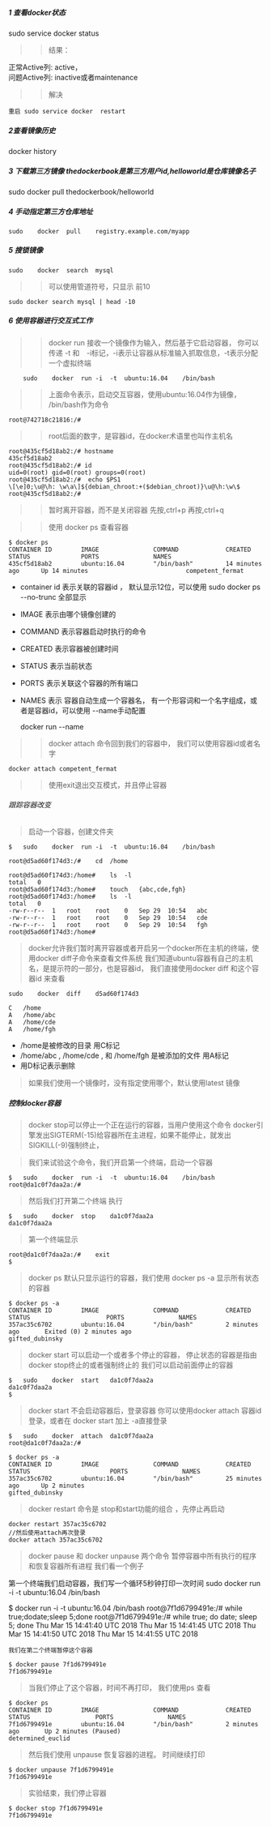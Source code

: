##### 1 查看docker状态
   
   sudo	service	docker	status	

>> 结果：

   正常Active列: active，  
   问题Active列: inactive或者maintenance 

>>解决 
    
    重启 sudo	service	docker	restart	

##### 2查看镜像历史

   docker	history 	
 

##### 3 下载第三方镜像 thedockerbook是第三方用户id,helloworld是仓库镜像名子
   sudo	docker	pull	thedockerbook/helloworld

##### 4 手动指定第三方仓库地址

    sudo	docker	pull	registry.example.com/myapp		

##### 5 搜锁镜像
    
    sudo	docker	search	mysql	

>> 可以使用管道符号，只显示 前10
    
    sudo docker search mysql | head -10

##### 6 使用容器进行交互式工作

>> docker run 接收一个镜像作为输入，然后基于它启动容器， 你可以传递 -t 和　-i标记，-i表示让容器从标准输入抓取信息，-t表示分配一个虚拟终端

    	sudo	docker	run	-i	-t	ubuntu:16.04	/bin/bash	

>> 上面命令表示，启动交互容器，使用ubuntu:16.04作为镜像， /bin/bash作为命令

    root@742718c21816:/#	

>> root后面的数字，是容器id，在docker术语里也叫作主机名

    root@435cf5d18ab2:/# hostname
    435cf5d18ab2
    root@435cf5d18ab2:/# id
    uid=0(root) gid=0(root) groups=0(root)
    root@435cf5d18ab2:/#  echo $PS1
    \[\e]0;\u@\h: \w\a\]${debian_chroot:+($debian_chroot)}\u@\h:\w\$
    root@435cf5d18ab2:/# 

>> 暂时离开容器，而不是关闭容器 先按,ctrl+p 再按,ctrl+q 

>> 使用 	 docker	ps 	 查看容器

    $ docker ps
    CONTAINER ID        IMAGE               COMMAND             CREATED             STATUS              PORTS               NAMES
    435cf5d18ab2        ubuntu:16.04        "/bin/bash"         14 minutes ago      Up 14 minutes                           competent_fermat

* container id 表示关联的容器id ， 默认显示12位，可以使用 	 sudo	docker	ps	--no-trunc 全部显示
* IMAGE 表示由哪个镜像创建的
* COMMAND 表示容器启动时执行的命令
* CREATED 表示容器被创建时间
* STATUS 表示当前状态
* PORTS 表示关联这个容器的所有端口
* NAMES 表示 容器自动生成一个容器名， 有一个形容词和一个名字组成，或者是容器id，可以使用 --name手动配置 

    docker run --name


>> docker	attach 命令回到我们的容器中， 我们可以使用容器id或者名字 

    docker attach competent_fermat

>> 使用exit退出交互模式，并且停止容器 


###### 跟踪容器改变

> 启动一个容器，创建文件夹

    $	sudo	docker	run	-i	-t	ubuntu:16.04	/bin/bash		

    root@d5ad60f174d3:/#	cd	/home		

    root@d5ad60f174d3:/home#	ls	-l
    total	0
    root@d5ad60f174d3:/home#	touch	{abc,cde,fgh}
    root@d5ad60f174d3:/home#	ls	-l
    total	0
    -rw-r--r--	1	root	root	0	Sep	29	10:54	abc
    -rw-r--r--	1	root	root	0	Sep	29	10:54	cde
    -rw-r--r--	1	root	root	0	Sep	29	10:54	fgh
    root@d5ad60f174d3:/home#	

> docker允许我们暂时离开容器或者开启另一个docker所在主机的终端，使用docker diff子命令来查看文件系统
> 我们知道ubuntu容器有自己的主机名，是提示符的一部分，也是容器id， 我们直接使用docker diff 和这个容器id 来查看

    sudo	docker	diff	d5ad60f174d3	

    C	/home
    A	/home/abc
    A	/home/cde
    A	/home/fgh

* /home是被修改的目录 用C标记
* /home/abc ,	 /home/cde , 和	 /home/fgh  是被添加的文件 用A标记
* 用D标记表示删除 

> 如果我们使用一个镜像时，没有指定使用哪个，默认使用latest 镜像



##### 控制docker容器

> docker stop可以停止一个正在运行的容器，当用户使用这个命令 docker引擎发出SIGTERM(-15)给容器所在主进程，如果不能停止，就发出SIGKILL(-9)强制终止，

> 我们来试验这个命令，我们开启第一个终端，启动一个容器

    $	sudo	docker	run	-i	-t	ubuntu:16.04	/bin/bash
    root@da1c0f7daa2a:/#

> 然后我们打开第二个终端 执行

    $	sudo	docker	stop	da1c0f7daa2a
    da1c0f7daa2a	

> 第一个终端显示

    root@da1c0f7daa2a:/#	exit
    $

> docker ps 默认只显示运行的容器，我们使用 docker ps -a 显示所有状态的容器

    $ docker ps -a
    CONTAINER ID        IMAGE               COMMAND             CREATED             STATUS                     PORTS               NAMES
    357ac35c6702        ubuntu:16.04        "/bin/bash"         2 minutes ago       Exited (0) 2 minutes ago                       gifted_dubinsky

> docker start 可以启动一个或者多个停止的容器， 停止状态的容器是指由docker stop终止的或者强制终止的
> 我们可以启动前面停止的容器

    $	sudo	docker	start	da1c0f7daa2a
    da1c0f7daa2a
    $

> docker start 不会启动容器后，登录容器 你可以使用docker attach 容器id登录，或者在 docker start 加上 -a直接登录

    $	sudo	docker	attach	da1c0f7daa2a
    root@da1c0f7daa2a:/#	

    $ docker ps -a
    CONTAINER ID        IMAGE               COMMAND             CREATED             STATUS                      PORTS               NAMES
    357ac35c6702        ubuntu:16.04        "/bin/bash"         25 minutes ago      Up 2 minutes                                    gifted_dubinsky

> docker restart 命令是 stop和start功能的组合 ，先停止再启动

    docker restart 357ac35c6702 
    //然后使用attach再次登录
    docker attach 357ac35c6702 

> docker pause 和 docker unpause 两个命令 暂停容器中所有执行的程序和恢复容器所有进程 我们看一个例子

   第一个终端我们启动容器，我们写一个循环5秒钟打印一次时间
   sudo	docker	run	-i	-t	ubuntu:16.04	/bin/bash

   $ docker run -i -t ubuntu:16.04 /bin/bash
    root@7f1d6799491e:/#  while true;dodate;sleep 5;done
    root@7f1d6799491e:/# while true; do date; sleep 5; done
    Thu Mar 15 14:41:40 UTC 2018
    Thu Mar 15 14:41:45 UTC 2018
    Thu Mar 15 14:41:50 UTC 2018
    Thu Mar 15 14:41:55 UTC 2018
		

    我们在第二个终端暂停这个容器

    $ docker pause 7f1d6799491e
    7f1d6799491e

> 当我们停止了这个容器，时间不再打印， 我们使用ps 查看 

    $ docker ps
    CONTAINER ID        IMAGE               COMMAND             CREATED             STATUS                  PORTS               NAMES
    7f1d6799491e        ubuntu:16.04        "/bin/bash"         2 minutes ago       Up 2 minutes (Paused)                       determined_euclid

> 然后我们使用 unpause 恢复容器的进程。 时间继续打印

    $ docker unpause 7f1d6799491e 
    7f1d6799491e

> 实验结束，我们停止容器

    $ docker stop 7f1d6799491e 
    7f1d6799491e
